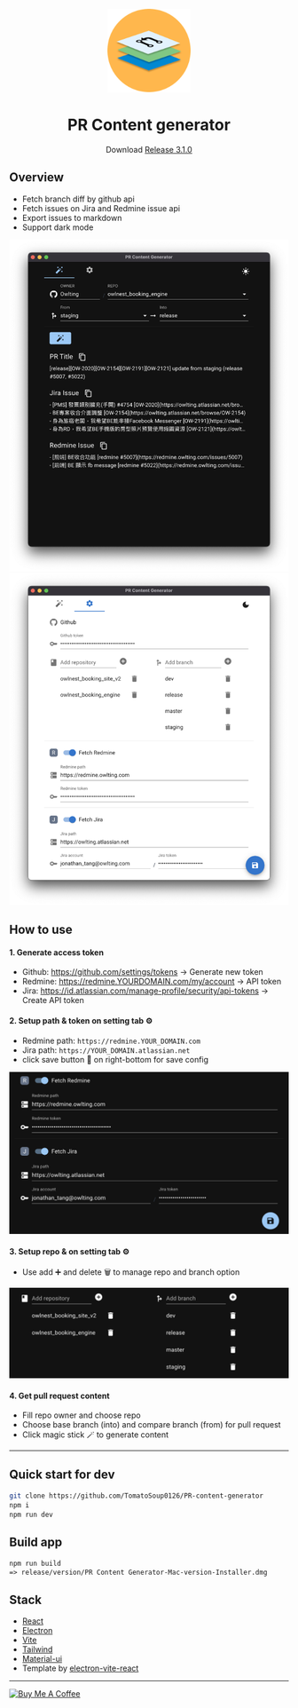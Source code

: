 <p align="center">
  <img src="https://github.com/TomatoSoup0126/PR-content-generator/blob/master/public/repo-icon.png?raw=true" width="150px" height="150px">
</p>
<div align="center">
  <h1>PR Content generator</h1>
  <p>Download <a href="https://github.com/TomatoSoup0126/PR-content-generator/releases/tag/3.0.1">Release 3.1.0</a></p>
</div>

## Overview
- Fetch branch diff by github api
- Fetch issues on Jira and Redmine issue api
- Export issues to markdown
- Support dark mode

![action.png](https://github.com/TomatoSoup0126/PR-content-generator/blob/master/public/action-dark.png?raw=true)
![setting.png](https://github.com/TomatoSoup0126/PR-content-generator/blob/master/public/setting-light.png?raw=true)

## How to use
#### 1. Generate access token
- Github: https://github.com/settings/tokens -> Generate new token
- Redmine: https://redmine.YOURDOMAIN.com/my/account -> API token
- Jira: https://id.atlassian.com/manage-profile/security/api-tokens -> Create API token

#### 2.  Setup path & token on setting tab ⚙️
- Redmine path: `https://redmine.YOUR_DOMAIN.com`
- Jira path: `https://YOUR_DOMAIN.atlassian.net`
- click save button 💾 on right-bottom for save config

![setting.png](https://github.com/TomatoSoup0126/PR-content-generator/blob/master/public/path_config.png?raw=true)

#### 3. Setup repo &  on setting tab ⚙️
- Use add ➕ and delete 🗑️ to manage repo and branch option

![setting.png](https://github.com/TomatoSoup0126/PR-content-generator/blob/master/public/repo_config.png?raw=true)

#### 4. Get pull request content
- Fill repo owner and choose repo
- Choose base branch (into) and compare branch (from) for pull request
- Click magic stick 🪄 to generate content

---

## Quick start for dev

```sh
git clone https://github.com/TomatoSoup0126/PR-content-generator
npm i
npm run dev
```

## Build app
```
npm run build
=> release/version/PR Content Generator-Mac-version-Installer.dmg
```
## Stack
- [React](https://reactjs.org/)
- [Electron](https://www.electronjs.org/)
- [Vite](https://vitejs.dev/)
- [Tailwind](https://tailwindcss.com/)
- [Material-ui](https://mui.com/)
- Template by [electron-vite-react](https://github.com/electron-vite/electron-vite-react)

---

<a href="https://www.buymeacoffee.com/tomatosoup" target="_blank">
  <img src="https://cdn.buymeacoffee.com/buttons/v2/default-yellow.png" alt="Buy Me A Coffee"  width="217" height="60">
</a>
